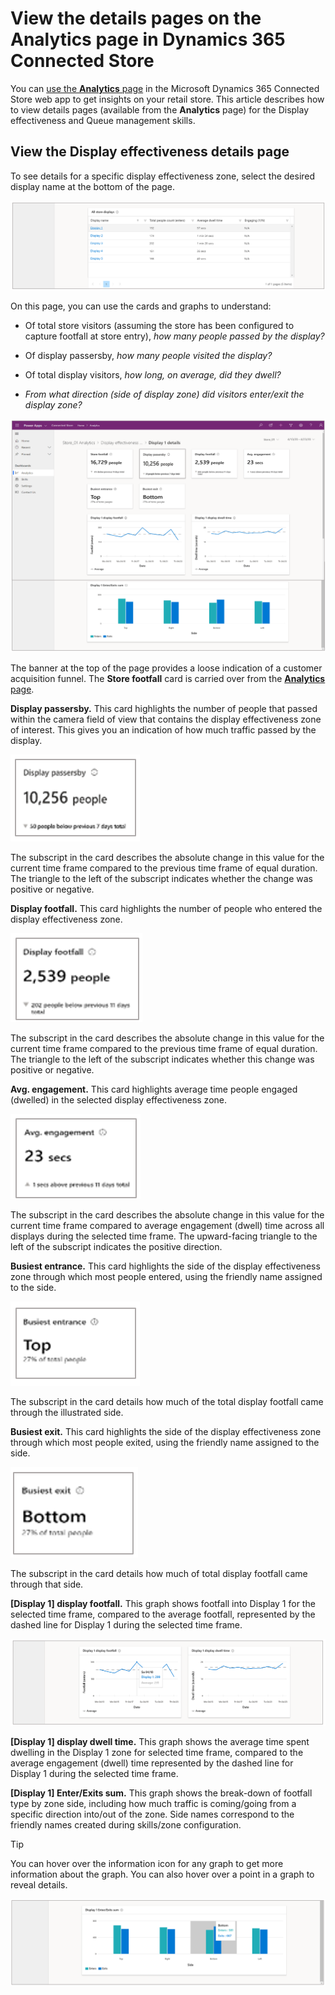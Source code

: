 

# View the details pages on the Analytics page in Dynamics 365 Connected Store

You can [use the **Analytics** page](web-app-get-insights.md) in the Microsoft Dynamics 365 Connected Store web app to get insights on your retail store. This article describes how to view details pages (available from the **Analytics** page) for the Display effectiveness and Queue management skills.

## View the Display effectiveness details page

To see details for a specific display effectiveness zone, select the desired display name at the bottom of the page.

![Details for specific display effectiveness zone](media/analytics-29.PNG "Details for specific display effectiveness zone")

On this page, you can use the cards and graphs to understand:

- Of total store visitors (assuming the store has been configured to capture footfall at store entry), *how many people passed by the 
display?*

- Of display passersby, *how many people visited the display?*

- Of total display visitors, *how long, on average, did they dwell?*

- *From what direction (side of display zone) did visitors enter/exit the display zone?*

![Display effectiveness details page](media/analytics-30.PNG "Display effectiveness details page")

The banner at the top of the page provides a loose indication of a customer acquisition funnel. The **Store footfall** card is carried over from the [**Analytics** page](web-app-get-insights.md). 

**Display passersby.** This card highlights the number of people that passed within the camera field of view that contains the 
display effectiveness zone of interest. This gives you an indication of how much traffic passed by the display. 

![Display passersby card](media/analytics-32.PNG "Display passersby card")

The subscript in the card describes the absolute change in this value for the current time frame compared to the previous time frame of equal duration. The triangle to the left of the subscript indicates whether the change was positive or negative. 

**Display footfall.** This card highlights the number of people who entered the display effectiveness zone. 

![Display footfall card](media/analytics-33.PNG "Display footfall card")

The subscript in the card describes the absolute change in this value for the current time frame compared to the previous time frame of equal duration. The triangle to the left of the subscript indicates whether this change was positive or negative. 

**Avg. engagement.** This card highlights average time people engaged (dwelled) in the selected display effectiveness zone. 

![Average engagement card](media/analytics-34.PNG "Average engagement card")

The subscript in the card describes the absolute change in this value for the current time frame compared to average engagement (dwell) time across all displays during the selected time frame. The upward-facing triangle to the left of the subscript indicates the positive direction. 

**Busiest entrance.** This card highlights the side of the display effectiveness zone through which most people entered, 
using the friendly name assigned to the side. 

![Busiest entrance card](media/analytics-35.PNG "Busiest entrance card")

The subscript in the card details how much of the total display footfall came through the illustrated side.

**Busiest exit.** This card highlights the side of the display effectiveness zone through which most people exited, using the 
friendly name assigned to the side. 

![Busiest exit card](media/analytics-36.PNG "Busiest exit card")

The subscript in the card details how much of total display footfall came through that side.

**[Display 1] display footfall.** This graph shows footfall into Display 1 for the selected time frame, compared to the average 
footfall, represented by the dashed line for Display 1 during the selected time frame.

![Display 1 display footfall card](media/analytics-37.PNG "Display 1 display footfall card")

**[Display 1] display dwell time.** This graph shows the average time spent dwelling in the Display 1 zone for selected time frame, 
compared to the average engagement (dwell) time represented by the dashed line for Display 1 during the selected time frame.

**[Display 1] Enter/Exits sum.** This graph shows the break-down of footfall type by zone side, including how much traffic is 
coming/going from a specific direction into/out of the zone. Side names correspond to the friendly names created during skills/zone 
configuration. 

> [!TIP]
> You can hover over the information icon for any graph to get more information about the graph. You can also hover over a point 
in a graph to reveal details.

![Example of graph details shown when hovering](media/analytics-38.PNG "Example of graph details shown when hovering")

